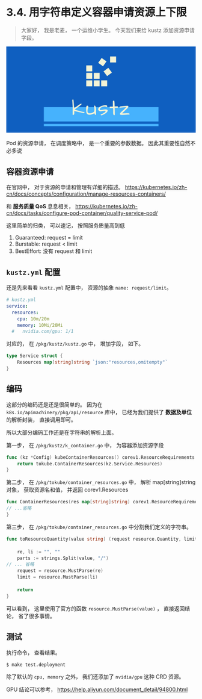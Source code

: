 # 3.4. 用字符串定义容器申请资源上下限

> 大家好， 我是老麦， 一个运维小学生。
> 今天我们来给 kustz 添加资源申请字段。

![logo](./img/kustz-logo.jpg)

Pod 的资源申请， 在调度策略中， 是一个重要的参数数据。 因此其重要性自然不必多说


## 容器资源申请

在官网中， 对于资源的申请和管理有详细的描述。 
https://kubernetes.io/zh-cn/docs/concepts/configuration/manage-resources-containers/

和 **服务质量 QoS** 息息相关， https://kubernetes.io/zh-cn/docs/tasks/configure-pod-container/quality-service-pod/

这里简单的归类， 可以速记， 按照服务质量高到低

1. Guaranteed: request = limit
2. Burstable: request < limit
3. BestEffort: 没有 request 和 limit


## `kustz.yml` 配置

还是先来看看 `kustz.yml` 配置中， 资源的抽象 `name: request/limit`。

```yaml
# kustz.yml
service:
  resources:
    cpu: 10m/20m
    memory: 10Mi/20Mi
  #   nvidia.com/gpu: 1/1
```

对应的， 在 `/pkg/kustz/kustz.go` 中， 增加字段， 如下。

```go
type Service struct {
	Resources map[string]string `json:"resources,omitempty"`
}
```


## 编码

这部分的编码还是还是很简单的。 因为在 `k8s.io/apimachinery/pkg/api/resource` 库中， 已经为我们提供了 **数据及单位** 的解析封装， 直接调用即可。

所以大部分编码工作还是在字符串的解析上面。

第一步， 在 `/pkg/kustz/k_container.go` 中， 为容器添加资源字段

```go
func (kz *Config) kubeContainerResources() corev1.ResourceRequirements {
	return tokube.ContainerResources(kz.Service.Resources)
}
```

第二步， 在 `/pkg/tokube/container_resources.go` 中， 解析 map[string]string 对象， 获取资源名和值， 并返回 corev1.Resources

```go
func ContainerResources(res map[string]string) corev1.ResourceRequirements {
// ...省略
}
```


第三步， 在 `/pkg/tokube/container_resources.go` 中分割我们定义的字符串。

```go
func toResourceQuantity(value string) (request resource.Quantity, limit resource.Quantity) {

	re, li := "", ""
	parts := strings.Split(value, "/")
// ... 省略
	request = resource.MustParse(re)
	limit = resource.MustParse(li)

	return
}
```

可以看到， 这里使用了官方的函数 `resource.MustParse(value)` ， 直接返回结论， 省了很多事情。


## 测试

执行命令， 查看结果。

```bash
$ make test.deployment
```

除了默认的 `cpu, memory` 之外， 我们还添加了 `nvidia/gpu` 这种 CRD 资源。

GPU 结论可以参考， https://help.aliyun.com/document_detail/94800.html
